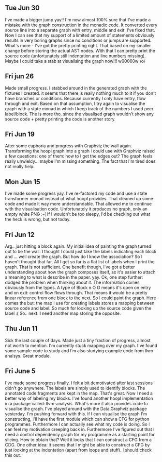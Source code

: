 ## Tue Jun 30

I've made a bigger jump yay!! I'm now almost 100% sure that I've made a mistake with the graph construction in the monadic code. It converted every source line into a separate graph with entry, middle and exit. I've fixed that. Now I can see that my support of a limited amount of statements obviously results in very boring graphs since no conditions or jumps are supported.
What's more - I've got the pretty printing right. That based on my smaller change before storing the actual AST nodes. With that I can pretty print the source code (unfortunately still indentation and line numbers missing). Maybe I could take a stab at visualising the graph now!!! w00000w \o/

## Fri jun 26

Made small progress. I stabbed around in the generated graph with the fixtures I created. it seems that there is really nothing much to it if you don't have branches or conditions. Because currently I only have entry, flow through and exit.
Based on that assumption, I try again to visualise the graph with a state monad in which I keep track of the numbers I used peer label/block.
The is more tho, since the visualised graph wouldn't show any source code + pretty printing the code is another story.

## Fri Jun 19

After some euphoria and progress with Graphviz the wall again.
Transforming the hoopl graph into a graph I could use with Graphviz
raised a few questions: one of them: how to I get the edges out? The
graph feels really unwieldy... maybe I'm missing something. The fact
that I'm tired does not really help.

## Mon Jun 15

I've made some progress yay. I've re-factored my code and use a state
transformer monad instead of what hoopl provides. That cleaned up some
code and made it way more understandable. That allowed me to continue
with the visualisation code.
Unfortunately it produces no graph, only an empty white PNG :-{
If I wouldn't be too sleepy, I'd be checking out what the heck is wrong,
but not today.

## Fri Jun 12

Arg.. just hitting a block again. My initial idea of painting the graph
turned out to be the wall. I thought I could just take the labels
indicating each block and ... well create the graph. But how do I know
the association? So I haven't thought that far. All I get so far is a
flat list of labels when I print the graph. That is not sufficient. One
benefit though, I've got a better understanding about how the graph
composes itself, so it's easier to attach a meaning to what is describe
in the paper. yay.
Ok, one step further: dodged the problem when thinking about it. The
information comes obviously from the types. A type of Block n O O means
it's open on entry and on exit: control flow flows through. That means
it would be a pretty linear reference from one block to the next. So I
could paint the graph. Here comes the but: the map I use for creating
labels stores a mapping between source code and label. So much for
looking up the source code given the label :(
So.. next: I need another map storing the opposite.

## Thu Jun 11

Sick the last couple of days. Made just a tiny fraction of progress,
almost not worth to mention. I'm currently stuck mapping over my graph.
I've found some sample code to study and I'm also studying example code
from llvm-analsys. Great module.

## Fri June 5

I've made some progress finally. I felt a bit demotivated after last sessions didn't go anywhere.
The labels are simply used to identify blocks. The annotated code fragments are kept in the map. That's great.
Now I need a better way of labeling my blocks.
I've found another hoopl implementation in a package called: llvm-analysis. What's more it also provides code to visualise the graph. I've played around with the Data.Graphviz package yesterday. I'm pushing forward with this. If I can visualise the graph I'm constructing, I'll have the first module which can show a CFG for python programmes. Furthermore I can actually see what my code is doing. So I can feel my motivation creeping back in.
Furthermore I've figured out that I need a control dependency graph for my programme as a starting point for slicing. How to obtain that? Well it looks that I can construct a CFG from a CDG.
One other idea: it seems that I might be able to construct a CFG by just looking at the indentation (apart from loops and stuff). I should check this out.
